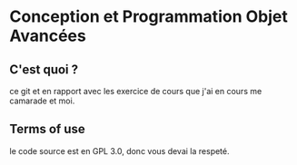 # Conception et Programmation Objet Avancées

## C'est quoi ?

ce git et en rapport avec les exercice de cours que j'ai en cours me camarade et moi.

## Terms of use

le code source est en GPL 3.0, donc vous devai la respeté.
